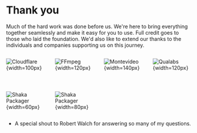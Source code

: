 # Thank you

Much of the hard work was done before us. We're here to bring everything together seamlessly and make it easy for you to use. Full credit goes to those who laid the foundation. We'd also like to extend our thanks to the individuals and companies supporting us on this journey.

<div style="display: grid; grid-template-columns: 1fr 1fr 1fr 1fr; gap: 2em; align-items: center; justify-items: center;">

![Cloudflare](/logo-cloudflare.jpg){width=100px}

![FFmpeg](/logo-ffmpeg.png){width=120px}

![Montevideo](/logo-montevideo.png){width=140px}

![Qualabs](/logo-qualabs.png){width=120px}

![Shaka Packager](/logo-shaka-packager.png){width=60px}

![Shaka Packager](/logo-hlsjs.png){width=80px}

</div>

- A special shout to Robert Walch for answering so many of my questions.